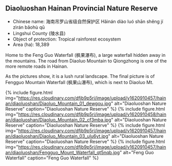 ## Diaoluoshan Hainan Provincial Nature Reserve

- Chinese name: 海南吊罗山省级自然保护区 Hǎinán diào luó shān shěng jí zìrán bǎohù qū
- Lingshui County (陵水县)
- Object of protection: Tropical rainforest ecosystem
- Area (ha): 18,389

Home to the Feng Guo Waterfall (枫果瀑布), a large waterfall hidden away in the mountains. The road from Diaoluo Mountain to Qiongzhong is one of the more remote roads in Hainan.

As the pictures show, it is a lush rural landscape. The final picture is of Fengguo Mountain Waterfall (枫果山瀑布), which is next to Diaoluo Mt.

{% include figure.html img="https://res.cloudinary.com/dfjb9p5ri/image/upload/v1620910457/hainan/diaoluoshan/Diaoluo_Mountain_01_dewgou.jpg"
alt="Diaoluoshan Nature Reserve" caption="Diaoluoshan Nature Reserve" %}
{% include figure.html img="https://res.cloudinary.com/dfjb9p5ri/image/upload/v1620910458/hainan/diaoluoshan/Diaoluo_Mountain_02_cf3mba.jpg"
alt="Diaoluoshan Nature Reserve" caption="Diaoluoshan Nature Reserve" %}
{% include figure.html img="https://res.cloudinary.com/dfjb9p5ri/image/upload/v1620910457/hainan/diaoluoshan/Diaoluo_Mountain_03_ulu6yt.jpg"
alt="Diaoluoshan Nature Reserve" caption="Diaoluoshan Nature Reserve" %}
{% include figure.html img="https://res.cloudinary.com/dfjb9p5ri/image/upload/v1620910457/hainan/diaoluoshan/Fengguo_Mount_Waterfall_qt5nqb.jpg"
alt="Feng Guo Waterfall" caption="Feng Guo Waterfall" %}